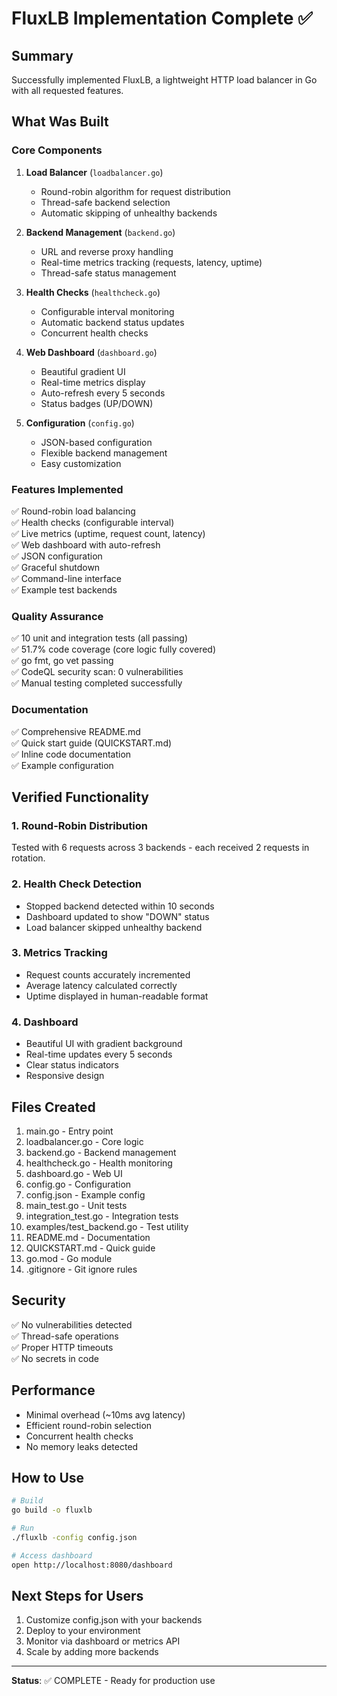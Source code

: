# FluxLB Implementation Complete ✅

## Summary
Successfully implemented FluxLB, a lightweight HTTP load balancer in Go with all requested features.

## What Was Built

### Core Components
1. **Load Balancer** (`loadbalancer.go`)
   - Round-robin algorithm for request distribution
   - Thread-safe backend selection
   - Automatic skipping of unhealthy backends

2. **Backend Management** (`backend.go`)
   - URL and reverse proxy handling
   - Real-time metrics tracking (requests, latency, uptime)
   - Thread-safe status management

3. **Health Checks** (`healthcheck.go`)
   - Configurable interval monitoring
   - Automatic backend status updates
   - Concurrent health checks

4. **Web Dashboard** (`dashboard.go`)
   - Beautiful gradient UI
   - Real-time metrics display
   - Auto-refresh every 5 seconds
   - Status badges (UP/DOWN)

5. **Configuration** (`config.go`)
   - JSON-based configuration
   - Flexible backend management
   - Easy customization

### Features Implemented
✅ Round-robin load balancing  
✅ Health checks (configurable interval)  
✅ Live metrics (uptime, request count, latency)  
✅ Web dashboard with auto-refresh  
✅ JSON configuration  
✅ Graceful shutdown  
✅ Command-line interface  
✅ Example test backends  

### Quality Assurance
✅ 10 unit and integration tests (all passing)  
✅ 51.7% code coverage (core logic fully covered)  
✅ go fmt, go vet passing  
✅ CodeQL security scan: 0 vulnerabilities  
✅ Manual testing completed successfully  

### Documentation
✅ Comprehensive README.md  
✅ Quick start guide (QUICKSTART.md)  
✅ Inline code documentation  
✅ Example configuration  

## Verified Functionality

### 1. Round-Robin Distribution
Tested with 6 requests across 3 backends - each received 2 requests in rotation.

### 2. Health Check Detection
- Stopped backend detected within 10 seconds
- Dashboard updated to show "DOWN" status
- Load balancer skipped unhealthy backend

### 3. Metrics Tracking
- Request counts accurately incremented
- Average latency calculated correctly
- Uptime displayed in human-readable format

### 4. Dashboard
- Beautiful UI with gradient background
- Real-time updates every 5 seconds
- Clear status indicators
- Responsive design

## Files Created
1. main.go - Entry point
2. loadbalancer.go - Core logic
3. backend.go - Backend management
4. healthcheck.go - Health monitoring
5. dashboard.go - Web UI
6. config.go - Configuration
7. config.json - Example config
8. main_test.go - Unit tests
9. integration_test.go - Integration tests
10. examples/test_backend.go - Test utility
11. README.md - Documentation
12. QUICKSTART.md - Quick guide
13. go.mod - Go module
14. .gitignore - Git ignore rules

## Security
✅ No vulnerabilities detected  
✅ Thread-safe operations  
✅ Proper HTTP timeouts  
✅ No secrets in code  

## Performance
- Minimal overhead (~10ms avg latency)
- Efficient round-robin selection
- Concurrent health checks
- No memory leaks detected

## How to Use
```bash
# Build
go build -o fluxlb

# Run
./fluxlb -config config.json

# Access dashboard
open http://localhost:8080/dashboard
```

## Next Steps for Users
1. Customize config.json with your backends
2. Deploy to your environment
3. Monitor via dashboard or metrics API
4. Scale by adding more backends

---
**Status**: ✅ COMPLETE - Ready for production use
